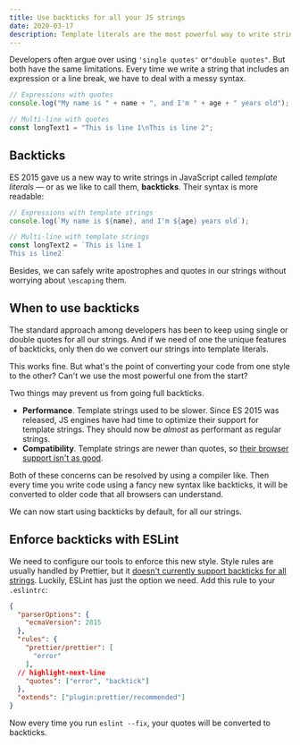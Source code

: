 ```yaml
---
title: Use backticks for all your JS strings
date: 2020-03-17
description: Template literals are the most powerful way to write strings in JavaScript. Here's how you can use them by default with ESLint.
---
```


Developers often argue over using `'single quotes'` or`"double quotes"`. But both have the same limitations. Every time we write a string that includes an expression or a line break, we have to deal with a messy syntax.

```js
// Expressions with quotes
console.log("My name is " + name + ", and I'm " + age + " years old");

// Multi-line with quotes
const longText1 = "This is line 1\nThis is line 2";
```

## Backticks

ES 2015 gave us a new way to write strings in JavaScript called _template literals_ — or as we like to call them, **backticks**. Their syntax is more readable:

```js
// Expressions with template strings
console.log(`My name is ${name}, and I'm ${age} years old`);

// Multi-line with template strings
const longText2 = `This is line 1
This is line2`
```

Besides, we can safely write apostrophes and quotes in our strings without worrying about `\escaping` them.

## When to use backticks

The standard approach among developers has been to keep using single or double quotes for all our strings. And if we need of one the unique features of backticks, only then do we convert our strings into template literals.

This works fine. But what's the point of converting your code from one style to the other? Can't we use the most powerful one from the start?

Two things may prevent us from going full backticks.

* **Performance**. Template strings used to be slower. Since ES 2015 was released, JS engines have had time to optimize their support for template strings. They should now be _almost_ as performant as regular strings.
* **Compatibility**. Template strings are newer than quotes, so [their browser support isn't as good](https://caniuse.com/#feat=template-literals).

Both of these concerns can be resolved by using a compiler like. Then every time you write code using a fancy new syntax like backticks, it will be converted to older code that all browsers can understand.

We can now start using backticks by default, for all our strings.

## Enforce backticks with ESLint

We need to configure our tools to enforce this new style. Style rules are usually handled by Prettier, but it [doesn't currently support backticks for all strings](https://github.com/prettier/prettier/issues/54). Luckily, ESLint has just the option we need. Add this rule to your `.eslintrc`:

```json
{
  "parserOptions": {
    "ecmaVersion": 2015
  },
  "rules": {
    "prettier/prettier": [
      "error"
    ],
  // highlight-next-line
    "quotes": ["error", "backtick"]
  },
  "extends": ["plugin:prettier/recommended"]
}
```

Now every time you run `eslint --fix`, your quotes will be converted to backticks.

